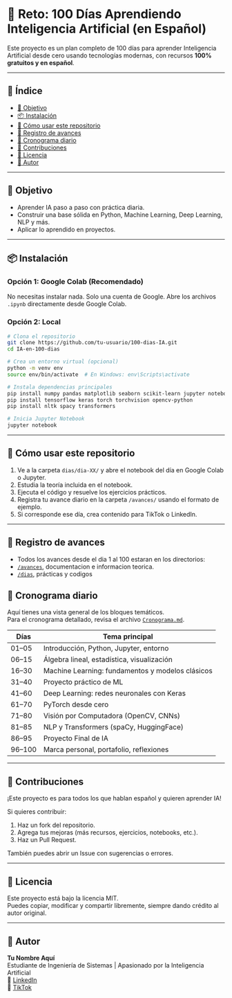 # 🤖 Reto: 100 Días Aprendiendo Inteligencia Artificial (en Español)

Este proyecto es un plan completo de 100 días para aprender Inteligencia Artificial desde cero usando tecnologías modernas, con recursos **100% gratuitos y en español**.

---

## 📌 Índice

- [🎯 Objetivo](#-objetivo)
- [📦 Instalación](#-instalación)
- [🚀 Cómo usar este repositorio](#-cómo-usar-este-repositorio)
- [📔 Registro de avances](#-registro-de-avances)
- [📅 Cronograma diario](#-cronograma-diario)
- [🤝 Contribuciones](#-contribuciones)
- [📜 Licencia](#-licencia)
- [👤 Autor](#-autor)

---

## 🎯 Objetivo

- Aprender IA paso a paso con práctica diaria.
- Construir una base sólida en Python, Machine Learning, Deep Learning, NLP y más.
- Aplicar lo aprendido en proyectos.

---

## 📦 Instalación

### Opción 1: Google Colab (Recomendado)
No necesitas instalar nada. Solo una cuenta de Google. Abre los archivos `.ipynb` directamente desde Google Colab.

### Opción 2: Local
```bash
# Clona el repositorio
git clone https://github.com/tu-usuario/100-dias-IA.git
cd IA-en-100-dias

# Crea un entorno virtual (opcional)
python -m venv env
source env/bin/activate  # En Windows: env\Scripts\activate

# Instala dependencias principales
pip install numpy pandas matplotlib seaborn scikit-learn jupyter notebook
pip install tensorflow keras torch torchvision opencv-python
pip install nltk spacy transformers

# Inicia Jupyter Notebook
jupyter notebook
```
---

## 🚀 Cómo usar este repositorio

1. Ve a la carpeta `dias/dia-XX/` y abre el notebook del día en Google Colab o Jupyter.
2. Estudia la teoría incluida en el notebook.
3. Ejecuta el código y resuelve los ejercicios prácticos.
4. Registra tu avance diario en la carpeta `/avances/` usando el formato de ejemplo.
5. Si corresponde ese día, crea contenido para TikTok o LinkedIn.

---

## 📔 Registro de avances

- Todos los avances desde el dia 1 al 100 estaran en los directorios:
- [`/avances`](/avances/), documentacion e informacion teorica.
- [`/dias`](/dias/), prácticas y codigos

## 📅 Cronograma diario

Aquí tienes una vista general de los bloques temáticos.  
Para el cronograma detallado, revisa el archivo [`Cronograma.md`](Cronograma.md).

| Días     | Tema principal                                  |
|----------|--------------------------------------------------|
| 01–05    | Introducción, Python, Jupyter, entorno           |
| 06–15    | Álgebra lineal, estadística, visualización       |
| 16–30    | Machine Learning: fundamentos y modelos clásicos |
| 31–40    | Proyecto práctico de ML                          |
| 41–60    | Deep Learning: redes neuronales con Keras        |
| 61–70    | PyTorch desde cero                               |
| 71–80    | Visión por Computadora (OpenCV, CNNs)            |
| 81–85    | NLP y Transformers (spaCy, HuggingFace)          |
| 86–95    | Proyecto Final de IA                             |
| 96–100   | Marca personal, portafolio, reflexiones          |

---

## 🤝 Contribuciones

¡Este proyecto es para todos los que hablan español y quieren aprender IA!

Si quieres contribuir:

1. Haz un fork del repositorio.
2. Agrega tus mejoras (más recursos, ejercicios, notebooks, etc.).
3. Haz un Pull Request.

También puedes abrir un Issue con sugerencias o errores.

---

## 📜 Licencia

Este proyecto está bajo la licencia MIT.  
Puedes copiar, modificar y compartir libremente, siempre dando crédito al autor original.

---

## 👤 Autor

**Tu Nombre Aquí**  
Estudiante de Ingeniería de Sistemas | Apasionado por la Inteligencia Artificial  
🔗 [LinkedIn](https://www.linkedin.com/)  
🎥 [TikTok](https://www.tiktok.com/)
